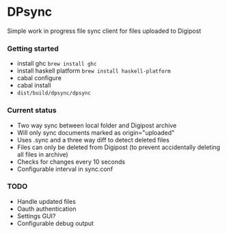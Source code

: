 # DPsync

Simple work in progress file sync client for files uploaded to Digipost

### Getting started

* install ghc	```brew install ghc```
* install haskell platform	```brew install haskell-platform```
* cabal configure
* cabal install
* ```dist/build/dpsync/dpsync```

### Current status

* Two way sync between local folder and Digipost archive
* Will only sync documents marked as origin="uploaded"
* Uses .sync and a three way diff to detect deleted files
* Files can only be deleted from Digipost (to prevent accidentally deleting all files in archive)
* Checks for changes every 10 seconds
* Configurable interval in sync.conf

### TODO
* Handle updated files
* Oauth authentication
* Settings GUI?
* Configurable debug output
